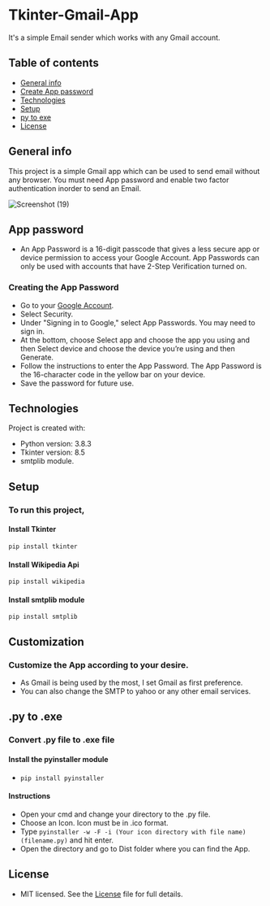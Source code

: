 # Tkinter-Gmail-App
It's a simple Email sender which works with any Gmail account.

## Table of contents
* [General info](#general-info)
* [Create App password](#app-password)
* [Technologies](#technologies)
* [Setup](#setup)
* [py to exe](#py-to-exe)
* [License](#license)

## General info
This project is a simple Gmail app which can be used to send email without any browser. You must need App password and enable two factor authentication inorder to send an Email. 

![Screenshot (19)](https://user-images.githubusercontent.com/67178624/87331292-5cebb800-c557-11ea-85f7-7ef57313fc35.png)

## App password
* An App Password is a 16-digit passcode that gives a less secure app or device permission to access your Google Account. App Passwords can only be used with accounts that have 2-Step Verification turned on.

### Creating the App Password
* Go to your [Google Account](https://myaccount.google.com/).
* Select Security.
* Under "Signing in to Google," select App Passwords. You may need to sign in.
* At the bottom, choose Select app and choose the app you using and then Select device and choose the device you’re using and then Generate.
* Follow the instructions to enter the App Password. The App Password is the 16-character code in the yellow bar on your device.
* Save the password for future use.

## Technologies
Project is created with:
* Python version: 3.8.3
* Tkinter version: 8.5
* smtplib module.
	
## Setup
### To run this project,
#### Install Tkinter
```
pip install tkinter
```
#### Install Wikipedia Api
```
pip install wikipedia
```
#### Install smtplib module
```
pip install smtplib
```
## Customization
### Customize the App according to your desire.
* As Gmail is being used by the most, I set Gmail as first preference.
* You can also change the SMTP to yahoo or any other email services.

## .py to .exe
### Convert .py file to .exe file
#### Install the pyinstaller module
* ```pip install pyinstaller```
#### Instructions
* Open your cmd and change your directory to the .py file.
* Choose an Icon. Icon must be in .ico format.
* Type ```pyinstaller -w -F -i (Your icon directory with file name) (filename.py)``` and hit enter.
* Open the directory and go to Dist folder where you can find the App.

## License
* MIT licensed. See the [License](LICENSE) file for full details. 
